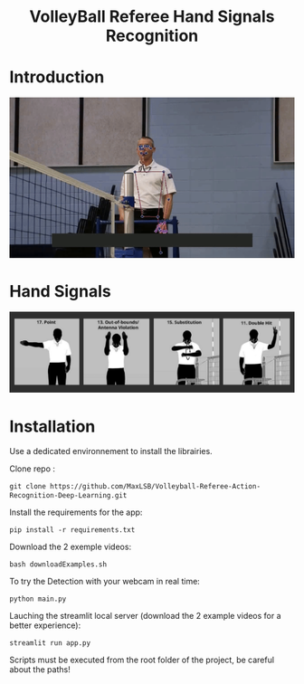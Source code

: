 <div align="center">
  <h1>VolleyBall Referee Hand Signals Recognition </h1>
</div>

# Introduction

<div align="center">
  <img src="examples/First.gif" alt="Example" width="800"/>
</div>

# Hand Signals
<div align="center">
  <img src="assets/actions.png" alt="Interface" width="800"/>
</div>

# Installation

Use a dedicated environnement to install the librairies.

Clone repo :
```
git clone https://github.com/MaxLSB/Volleyball-Referee-Action-Recognition-Deep-Learning.git
```
Install the requirements for the app:
```
pip install -r requirements.txt
```
Download the 2 exemple videos:
```
bash downloadExamples.sh
```
To try the Detection with your webcam in real time:
```
python main.py
```
Lauching the streamlit local server (download the 2 example videos for a better experience):
```
streamlit run app.py
```




Scripts must be executed from the root folder of the project, be careful about the paths!
